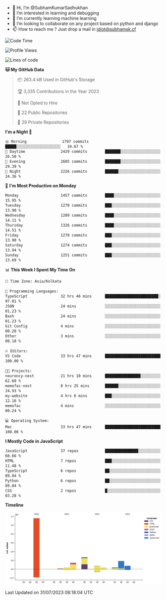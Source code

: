 - 👋 Hi, I’m @SubhamKumarSadhukhan
- 👀 I’m interested in learning and debugging
- 🌱 I’m currently learning machine learning
- 💞️ I’m looking to collaborate on any project based on python and django
- 📫 How to reach me ?
      Just drop a mail in idiot@subhamsk.cf

<!---
SubhamKumarSadhukhan/SubhamKumarSadhukhan is a ✨ special ✨ repository because its `README.md` (this file) appears on your GitHub profile.
You can click the Preview link to take a look at your changes.
--->


<!--START_SECTION:waka-->
![Code Time](http://img.shields.io/badge/Code%20Time-1%2C396%20hrs%2051%20mins-blue)

![Profile Views](http://img.shields.io/badge/Profile%20Views-1-blue)

![Lines of code](https://img.shields.io/badge/From%20Hello%20World%20I%27ve%20Written-2.0%20million%20lines%20of%20code-blue)

**🐱 My GitHub Data** 

> 📦 263.4 kB Used in GitHub's Storage 
 > 
> 🏆 3,335 Contributions in the Year 2023
 > 
> 🚫 Not Opted to Hire
 > 
> 📜 22 Public Repositories 
 > 
> 🔑 29 Private Repositories 
 > 
**I'm a Night 🦉** 

```text
🌞 Morning                1797 commits        █████░░░░░░░░░░░░░░░░░░░░   19.67 % 
🌆 Daytime                2429 commits        ███████░░░░░░░░░░░░░░░░░░   26.58 % 
🌃 Evening                2685 commits        ███████░░░░░░░░░░░░░░░░░░   29.39 % 
🌙 Night                  2226 commits        ██████░░░░░░░░░░░░░░░░░░░   24.36 % 
```
📅 **I'm Most Productive on Monday** 

```text
Monday                   1457 commits        ████░░░░░░░░░░░░░░░░░░░░░   15.95 % 
Tuesday                  1270 commits        ███░░░░░░░░░░░░░░░░░░░░░░   13.90 % 
Wednesday                1289 commits        ████░░░░░░░░░░░░░░░░░░░░░   14.11 % 
Thursday                 1326 commits        ████░░░░░░░░░░░░░░░░░░░░░   14.51 % 
Friday                   1270 commits        ███░░░░░░░░░░░░░░░░░░░░░░   13.90 % 
Saturday                 1274 commits        ███░░░░░░░░░░░░░░░░░░░░░░   13.94 % 
Sunday                   1251 commits        ███░░░░░░░░░░░░░░░░░░░░░░   13.69 % 
```


📊 **This Week I Spent My Time On** 

```text
🕑︎ Time Zone: Asia/Kolkata

💬 Programming Languages: 
TypeScript               32 hrs 46 mins      ████████████████████████░   97.01 % 
JSON                     24 mins             ░░░░░░░░░░░░░░░░░░░░░░░░░   01.23 % 
Bash                     24 mins             ░░░░░░░░░░░░░░░░░░░░░░░░░   01.23 % 
Git Config               4 mins              ░░░░░░░░░░░░░░░░░░░░░░░░░   00.20 % 
Other                    3 mins              ░░░░░░░░░░░░░░░░░░░░░░░░░   00.18 % 

🔥 Editors: 
VS Code                  33 hrs 47 mins      █████████████████████████   100.00 % 

🐱‍💻 Projects: 
neuroncy-nest            21 hrs 10 mins      ████████████████░░░░░░░░░   62.68 % 
memofac-nest             8 hrs 25 mins       ██████░░░░░░░░░░░░░░░░░░░   24.93 % 
my-website               4 hrs 6 mins        ███░░░░░░░░░░░░░░░░░░░░░░   12.16 % 
memofac                  4 mins              ░░░░░░░░░░░░░░░░░░░░░░░░░   00.24 % 

💻 Operating System: 
Mac                      33 hrs 47 mins      █████████████████████████   100.00 % 
```

**I Mostly Code in JavaScript** 

```text
JavaScript               37 repos            ███████████████░░░░░░░░░░   60.66 % 
HTML                     7 repos             ███░░░░░░░░░░░░░░░░░░░░░░   11.48 % 
TypeScript               6 repos             ██░░░░░░░░░░░░░░░░░░░░░░░   09.84 % 
Python                   6 repos             ██░░░░░░░░░░░░░░░░░░░░░░░   09.84 % 
CSS                      2 repos             █░░░░░░░░░░░░░░░░░░░░░░░░   03.28 % 
```



**Timeline**

![Lines of Code chart](https://raw.githubusercontent.com/SubhamKumarSadhukhan/SubhamKumarSadhukhan/main/assets/bar_graph.png)


 Last Updated on 31/07/2023 08:18:04 UTC
<!--END_SECTION:waka-->
